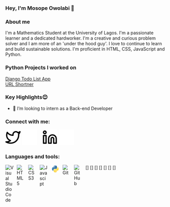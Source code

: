 ### Hey, I'm Mosope Owolabi 👋

### About me
I'm a Mathematics Student at the University of Lagos.
I'm a passionate learner and a dedicated hardworker. I'm a creative and curious problem solver and I am more of an 'under the hood guy'. I love to continue to learn and build sustainable solutions.
I'm proficient in HTML, CSS, JavaScript and Python. 

### Python Projects I worked on
[Django Todo List App](https://todolistify.herokuapp.com/)
<br>
[URL Shortner](https://urlshortnerily.herokuapp.com/)

### Key Highlights😊
- 👯 I’m looking to intern as a Back-end Developer 


### Connect with me:
[![website](/icons/twitter-light.svg)](https://twitter.com/mohshops#gh-light-mode-only)
[![website](/icons/twitter-dark.svg)](https://twitter.com/mohshops#gh-dark-mode-only)
&nbsp;&nbsp;
[![website](/icons/linkedin-light.svg)](https://www.linkedin.com/in/mosopeOwo/#gh-light-mode-only)
[![website](/icons/linkedin-dark.svg)](https://www.linkedin.com/in/mosopeOwo/#gh-dark-mode-only)
&nbsp;&nbsp;

### Languages and tools:
[<img align="left" alt="Visual Studio Code" width="26px" src="https://cdn.jsdelivr.net/gh/devicons/devicon/icons/vscode/vscode-original.svg" style="padding-right:10px;" />]
[<img align="left" alt="HTML5" width="26px" src="https://cdn.jsdelivr.net/gh/devicons/devicon/icons/html5/html5-original.svg" style="padding-right:10px;" />]
[<img align="left" alt="CSS3" width="26px" src="https://cdn.jsdelivr.net/gh/devicons/devicon/icons/css3/css3-original.svg" style="padding-right:10px;" />]
[<img align="left" alt="Javascipt" width="26px" src="https://cdn.jsdelivr.net/gh/devicons/devicon/icons/javascript/javascript-original.svg" style="padding-right:10px;" />]
[<img align="left" alt="Python" width="26px" src="https://raw.githubusercontent.com/devicons/devicon/1119b9f84c0290e0f0b38982099a2bd027a48bf1/icons/python/python-original.svg" style="padding-right:10px;" />]
[<img align="left" alt="Git" width="26px" src="https://cdn.jsdelivr.net/gh/devicons/devicon/icons/git/git-original.svg" style="padding-right:10px;" />]
[<img align="left" alt="GitHub" width="26px" src="https://user-images.githubusercontent.com/3369400/139447912-e0f43f33-6d9f-45f8-be46-2df5bbc91289.png" style="padding-right:10px;" />]
